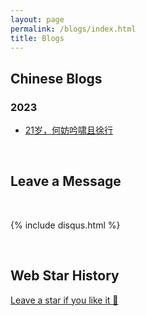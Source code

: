 ```yaml
---
layout: page
permalink: /blogs/index.html
title: Blogs
---
```


## Chinese Blogs

### 2023

- [21岁，何妨吟啸且徐行](https://caihanlin.com/blogs/21yrs)<br>

  

<br>

## Leave a Message

<br>

{% include disqus.html %} 

<br>

## Web Star History

[Leave a star if you like it 🥰](https://github.com/GuangLun2000/GuangLun2000.github.io)

